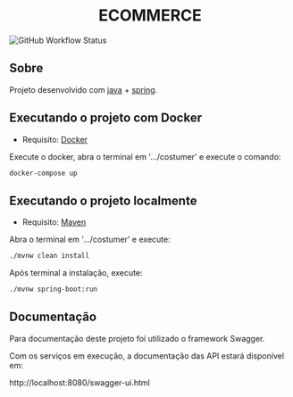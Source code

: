<h1 align="center">ECOMMERCE</h1>

![GitHub Workflow Status](https://img.shields.io/github/workflow/status/jamadeu/costumer/Costumer%20CI)

## Sobre

Projeto desenvolvido com [java](https://docs.oracle.com/en/java/javase/11/docs/api/index.html) + [spring](https://spring.io/).

## Executando o projeto com Docker

* Requisito: [Docker](https://docs.docker.com/get-docker/)

Execute o docker, abra o terminal em '.../costumer' e execute o comando:

```sh
docker-compose up
```

## Executando o projeto localmente

* Requisito: [Maven](https://maven.apache.org/download.cgi)

Abra o terminal em '.../costumer' e execute:

```sh
./mvnw clean install
```

Após terminal a instalação, execute:

```sh
./mvnw spring-boot:run
```

## Documentação

Para documentação deste projeto foi utilizado o framework Swagger.

Com os serviços em execução, a documentação das API estará disponível em:

http://localhost:8080/swagger-ui.html

